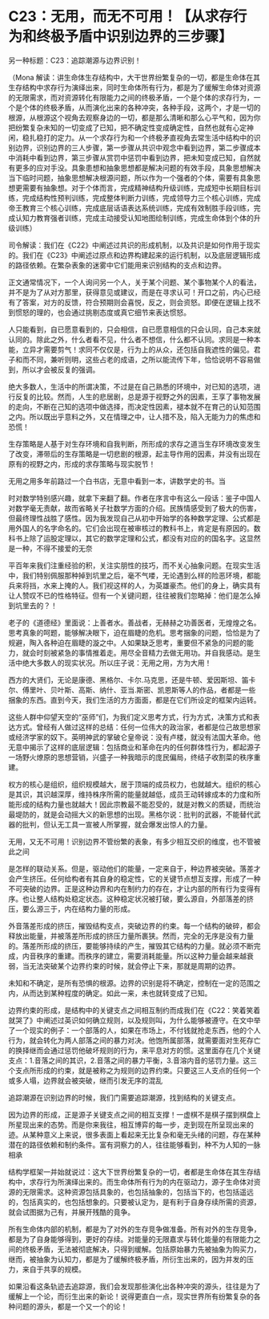 # C23：无用，而无不可用！【从求存行为和终极予盾中识别边界的三步骤】

另一种标题：C23：追踪潮源与边界识别！

（Mona 解读：讲生命体生存结构中，大干世界纷繁复杂的一切，都是生命体在其生存结构中求存行为演绎出来，同时生命体所有行为，都是为了缓解生命体对资源的无限需求，而对资源转化有限能力之间的终极矛盾，一个是个体的求存行为，一个是个体的终极矛盾，从而演化出来的各种冲突，各种手段，这两个，才是一切的根源，从根源这个视角去观察身边的一切，都是那么清晰和那么心平气和，因为你把纷繁复杂未知的一切变成了已知，把不确定性变成确定性，自然也就有心定神闲，稳扎稳打的定力。从一个求存行为和一个终极矛直视角去常生活中结构中的识别边界，识别边界的三人步骤，第一步骤从共识中观念中看到边界，第二步骤成本中消耗中看到边界，第三步骤从赏罚中惩罚中看到边界，把未知变成已知，自然就有更多的应对手没。具象患想和抽象思想都是解决问题的有效手段，具象思想解决当下临时问题，抽象思想解决根源问题，所以作为一个强者的个体，需要有具象思想更需要有抽象想。对于个体而言，完成精神结构升级训练，完成短中长期目标训练，完成结构性预判训练，完成整体判断力训练，完成领导力三个核心训练，完成帝王教育三个核心训练，完成底层话语表达系统训练，完成有效制胜手段训练，完成认知力教育强者训练，完成主动接受认知地图绘制训练，完成生命体到个体的升级训练）

司令解读：我们在《C22》中阐述过共识的形成机制，以及共识是如何作用于现实的。我们在《C23》中阐述过原点和边界构建起来的运行机制，以及底层逻辑形成的路径依赖。在繁杂表象的迷雾中它们能用来识别结构的支点和边界。

正文通常情况下，一个人询问另一个人，关于某个问题、某个事物某个人的看法，并不是为了从对方那里，获得意见或建议，而是在寻求认可！开口之前，内心已经有了答案，对方的反馈，符合预期则会喜悦，反之，则会资怒。即便在逻辑上找不到惯怒的理的，也会通过挑剔态度或真它细节来表达惯怒。

人只能看到，自已愿意看到的，只会相信，自已愿意相信的只会认同，自己本来就认同的。除此之外，什么者看不见，什么者不想信，什么都不认同。求同是一种本能，立异才需要剪气！求同不仅仅是，行为上的从众，还包括自我遮性的偏见。君子和而不同，兼听则明，这些占老的成语，之所以能流传下年，恰恰说明不容易做到，所以才会被反复的强调。

绝大多数人，生活中的所谓决策，不过是在自己熟悉的环境中，对已知的选项，进行反复的比较。然而，人生的悲居剧，总是源于视野之外的因素，王享了事物发展的走向，不断在己知的选项中做选择，而决定性因素，褪本就不在育己的认知范围之内。所以既出乎意料之外，又在情理之中，让人措不及，陷入无能为力的焦虑和恐慌！

生存策略是人基于对生存环境和自我判断，所形成的求存之道当生存环境改变发生了改变，滞带后的生存策略是一切悲剧的根源，起主导作用的因素，并没有出现在原有的视野之内，形成的求存策略与现实脱节！

无用之用多年前路过一个白书店，无意中看到一本，讲数学史的书。当

时对数学特别感兴趣，就拿下来翻了翻。作者在序言中有这么一段话：鉴子中国人对数学毫无责献，故而省略关子社数学方面的介绍。民族情感受到了极大的伤害，但最终理性战胜了感性。因为我发现自己从初中开始学的各种数学定理、公式都是用外国人的名字命名的。它们会出现在被审核过的教科书上，肯定是有原因的。数科书上除了运股定理以，其它的数学定理和公式，都没有对应的的国名字。这显然是一种，不得不接爱的无奈

平百年来我们注重经验的积，关注实朋性的技巧，而不关心抽象问题。在现实生活中，我们特别佩服那种掉到坑里之后，毫不气喽，无论遇到么样的险恶环境，都能兵来将挡，水来上掩的人。我们视这样的人，为英雄豪杰。他们的身上，确实具有让人赞叹不已的性格特征。但有一个关键问题，往往被我们忽略掉：他们是怎么掉到坑里去的？！

老子的《道德经》里面说：上善者水。善战者，无赫赫之功善医者，无煌煌之名。思考真象的呵题，能够解决眼下，迫在眉睫的危机。思考捆象的问题，恰恰是为了规避，陶入各种迫在眉睫的漩之中。人如果缺乏思考，重要但不紧急的问题的能力，就会时刻被紧急的事情推着走。用尽全音精力去做无用功。并自我感动。是生活中绝大多数人的现实状况。所以庄子说：无用之用，方为大用！

西方的大贤们，无论是康德、黑格尔、卡尔.马克思，还是牛顿、爱因斯坦、笛卡尔、傅里叶、贝叶斯、高斯、纳什、亚当.斯密、凯恩斯等人的作品，者都是一些捆象的东西。直到今天，我们生活的方方面面，都是在它们所设定的框架内运转。

这些人群中仰望天空的“巫师”们，为我们定义思考方式，行为方式，决策方式和表达方式。曾经有人做过这样的总结：任何一位伟大的政治家，者都是位己故思想家或经济学家的奴下。英明神武的掌破仑皇帝说：没有卢楼，就没有法国大革命。他无意中揭示了这样的底层逻辑：包括商业和革命在内的任何群体性行为，都起源子一场野火燎原的思想营销，兴盛子一种我暗示的庞民偏局，终结子收割菜的秩序重建。

权方的核心是组织，组织规模越大，居于顶端的成员权力，也就越大。组织的核心是其识，其识越深厚，维持株序所需的能量就越低，成员王动转嫁成本的力度和所能形成的结构力量也就越大！因此宗教最不能忍受的，就是对教义的质疑，而统治最堤防的，就是会动摇大义的新思想的出现。黑格尔说：批判的武器，不能替代武器的批判，但认无工具一宣被人所掌握，就会爆发出惊人的力量。

无用，又无不可用！识别边界不管纷繁的表象，有多少相互交织的维度，也不管被此之间

是怎样的联动关系。但是，驱动他们的能量，一定来自于，种边界被突破。落差才会产生挤压。任何给构者有其自身的稳定性，它的关键节点想互支撑，形成了一种不可突破的边界。正是这种边界和内在制约力的存在，才让内部的所有行为变得有序。也让整人结构处稳定状态。这种稳定状况被打破，要么源自，外部落差的挤压，要么源三于，内在结构力量的形成。

外音落差形成的挤压，摧毁结构支点，突破边界的约束。每一个结构的破碎，都会释放出能量，并被落差所形成的挤压力量所裹狭。然而，完全的无序是没有力量的。落差所形成的挤压，要能够持续的产生，摧毁其它结构的力量。就必须不断完成，内音秩序的重建。而秩序的建立，需要消耗能量。所以这种力量会越来越衰弱，当无法突破某个边界约束的时候，就会停止下来，那就是周期的边界。

未知和不确定，是所有恐惧的根源。边界的识别是将不确定，控制在一定的范围之内，从而达到某种程度的确定。如此一来，未也就转变成了已知。

边界约束的形成，是结构中的关键支点之间相互制约而成我们在《C22：笑着笑着就哭了》中阐述过英识如何确立规则，以及规则叫，为什么能够被遵守。在文中举了一个现实的例子：一个部落的人，如果在市场上，不付钱就抢走东西，他的个人行为，就会转化为两人部落之间的暴力对决。他饱所属部落，就需要面对生死存亡的换择继而会通过惩罚他破坏规则的行为，来平息对方的惯。这里面存在几个关键支点：1.音落之间的其识，2.音落之间的暴力平衡，3.音溶内音的惩罚力量。这三个支点所形成的约束，就是被称之为规则的边界约束。只要这三人支点的任何一个或多人塌，边界就会被突破，继而引发无序的混乱

追踪潮源在识别边界的时候，我们门需要追踪潮源，找到结构的关键支点。

因为边界的形成，正是源子关键支点之间的相互支撑！一虚棋不是棋子摆到棋盘上所星现出来的态势。而是你来我往，相互博弈的每一步，走到现在所呈现出来的迹。从某种意义上来说，很多表面上看起来无比复杂和毫无头绪的问题，存在某种潜在的路径依赖和制约条件。富有洞察力的人，往往能够看到，种不为人知的一脉相承

结构学框架一并始就说过：这大下世界纷繁复杂的一切，者都是生命体在其生存结构中，求存行为所演绎出来的。而生命体所有行为的内在驱动力，源子生命体对资源的无限需求。这种资源包括具象的，也包括抽象的，包括当下的，也包括遥远的，包括真实的，也包括想象的。只要被认定为，是有利于自身存续所需的资源，就会试图据为己有，并展开残酷的竟争。

所有生命体内部的机制，都是为了对外的生存竞争做准备。所有对外的生存竞争，都是为了自身能够得到，更好的存续。对能量的无限嘉求与转化能量的有限能力之间的终极矛盾，无法被彻底解决，只得到缓解。包括原始暴力先被抽象为购买力，继而，被抽象为认知力，都是为了缓解终极矛盾，所衍生出来的，因为并发的压力，来自于共享的规模。

如果沿看这条轨迹去追踪源，我们会发现那些演化出各种冲突的源头，往往是为了缓解上一个论，而衍生出来的新论！说得更直白一点，现实世界所有纷繁复杂的各种问题的源头，都是一个又一个的论！